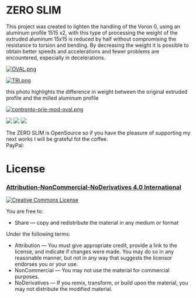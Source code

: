 # ZERO SLIM


This project was created to lighten the handling of the Voron 0, using an aluminum profile 1515 x2, with this type of processing the weight of the extruded aluminum 15x15 is reduced by half without compromising the resistance to torsion and bending.
By decreasing the weight it is possible to obtain better speeds and accelerations and fewer problems are encountered, especially in decelerations.

[![OVAL.png](https://i.postimg.cc/MKvsvPyx/OVAL.png)](https://postimg.cc/QHZgzq4n)


[![TRI.png](https://i.postimg.cc/8PpS9SQ4/TRI.png)](https://postimg.cc/py6453d5)


this photo highlights the difference in weight between the original extruded profile and the milled aluminum profile

[![contronto-orie-mod-oval.png](https://i.postimg.cc/2SmjGkCQ/contronto-orie-mod-oval.png)](https://postimg.cc/JG6W4WD0)


![](IMG/displays.png)
![](IMG/Orbiter_menu.png)
![](IMG/home_ele_sch.png)

The ZERO SLIM is OpenSource so if you have the pleasure of supporting my next works I will be grateful fot the coffee.  
PayPal:

# License 
### [Attribution-NonCommercial-NoDerivatives 4.0 International](https://creativecommons.org/licenses/by-nc-nd/4.0/)
<a rel="license" href="http://creativecommons.org/licenses/by-nc-nd/4.0/"><img alt="Creative Commons License" style="border-width:0" src="https://i.creativecommons.org/l/by-nc-nd/4.0/88x31.png" /></a><br />

You are free to:
- Share — copy and redistribute the material in any medium or format

Under the following terms:
- Attribution — You must give appropriate credit, provide a link to the license, and indicate if changes were made. You may do so in any reasonable manner, but not in any way that suggests the licensor endorses you or your use.
- NonCommercial — You may not use the material for commercial purposes.
- NoDerivatives — If you remix, transform, or build upon the material, you may not distribute the modified material.

